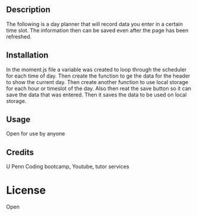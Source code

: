 ## Description
The following is a day planner that will record data you enter in a certain time slot. The information then can be saved even after the page has been refreshed.

## Installation
In the moment.js file a variable was created to loop through the scheduler for each time of day. Then create the function to ge the data for the header to show the current day. Then create another function to use local storage for each hour or timeslot of the day. Also then reat the save button so it can save the data that was entered. Then it saves the data to be used on local storage.

## Usage
Open for use by anyone
## Credits
U Penn Coding bootcamp, Youtube, tutor services

# License

Open